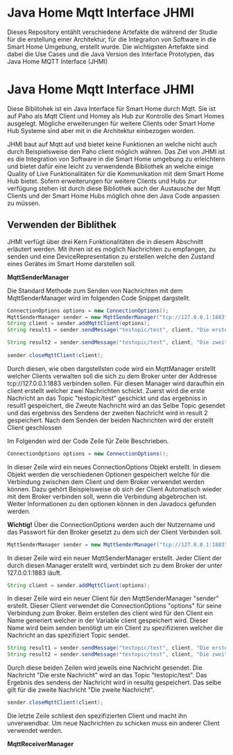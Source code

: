 # Java Home Mqtt Interface JHMI

Dieses Repository entählt verschiedene Artefakte die während der Studie für die erstellung einer Architektur, für die Integraiton von Software in die Smart Home Umgebung, erstellt wurde. Die wichtigsten Artefakte sind dabei die Use Cases und die Java Version des Interface Prototypen, das Java Home MQTT Interface (JHMI)

# Java Home Mqtt Interface JHMI

Diese Biblitohek ist ein Java Interface für Smart Home durch Mqtt. Sie ist auf Paho als Mqtt Client und Homey als Hub zur Kontrolle des Smart Homes ausgelegt. Mögliche erweiterungen für weitere Clients oder Smart Home Hub Systeme sind aber mit in die Architektur einbezogen worden.

JHMI baut auf Mqtt auf und bietet keine Funktionen an welche nicht auch durch Beispielsweise den Paho client möglich währen. Das Ziel von JHMI ist es die Integration von Software in die Smart Home umgebung zu erleichtern und bietet dafür eine leicht zu verwendende Bibliothek an welche einige Quality of Live Funktionalitäten für die Kommunikation mit dem Smart Home Hub bietet. Sofern erweiterungen für weitere Clients und Hubs zur verfügung stehen ist durch diese Bibliothek auch der Austausche der Mqtt Clients und der Smart Home Hubs möglich ohne den Java Code anpassen zu müssen.

## Verwenden der Biblithek

JHMI verfügt über drei Kern Funktionalitäten die in diesem Abschnitt erläutert werden. Mit ihnen ist es möglich Nachrichten zu empfangen, zu senden und eine DeviceRepresentation zu erstellen welche den Zustand eines Gerätes im Smart Home darstellen soll.

**MqttSenderManager**

Die Standard Methode zum Senden von Nachrichten mit dem MqttSenderManager wird im folgenden Code Snippet dargstellt.

```Java
ConnectionOptions options = new ConnectionOptions();
MqttSenderManager sender = new MqttSenderManager("tcp://127.0.0.1:1883");
String client = sender.addMqttClient(options);
String result1 = sender.sendMessage("testopic/test", client, "Die erste Nachricht");

String result2 = sender.sendMessage("testopic/test", client, "Die zweite Nachricht");
    
sender.closeMqttClient(client);
```

Durch diesen, wie oben dargstellsten code wird ein MqttManager erstellt welcher Clients verwalten soll die sich zu dem Broker unter der Addresse tcp://127.0.0.1:1883 verbinden sollen. Für diesen Manager wird daraufhin ein client erstellt welcher zwei Nachrichten schickt. Zuerst wird die erste Nachricht an das Topic "testopic/test" geschickt und das ergebniss in result1 gespeichert, die Zweute Nachricht wird an das Selbe Topic gesendet und das ergebniss des Sendens der zweiten Nachricht wird in result 2 gespeichert. Nach dem Senden der beiden Nachrichten wird der erstellt Client geschlossen

Im Folgenden wird der Code Zeile für Zeile Beschrieben.


```Java
ConnectionOptions options = new ConnectionOptions();
 ```
In dieser Zeile wird ein neues ConnectionOptions Objekt erstellt. In diesem Objekt werden die verschiedenen Optionen gespeichert welche für die Verbindung zwischen dem Client und dem Broker verwendet werden können. Dazu gehört Beispielsweise ob sich der Client Automatisch wieder mit dem Broker verbinden soll, wenn die Verbindung abgebrochen ist. Weiter Informationen zu den optionen können in den Javadocs gefunden werden.

**Wichtig!** Über die ConnectionOptions werden auch der Nutzername und das Passwort für den Broker gesetzt zu dem sich der Client Verbinden soll.

```Java
MqttSenderManager sender = new MqttSenderManager("tcp://127.0.0.1:1883");
 ```
In dieser Zeile wird ein neuer MqttSenderManager erstellt. Jeder Client der durch diesen Manager erstellt wird, verbindet sich zu dem Broker der unter 127.0.0.1:1883
läuft.

```Java
String client = sender.addMqttClient(options);
 ```
In dieser Zeile wird ein neuer Client für den MqttSenderManager "sender" erstellt. Dieser Client verwendet die ConnectionOptions "options" für seine Verbindung zum Broker. Beim erstellen des client wird für den Client ein Name generiert welcher in der Variable client gespeichert wird. Dieser Name wird beim senden benötigt um ein Client zu spezifizieren welcher die Nachricht an das spezifiziert Topic sendet.

```Java
String result1 = sender.sendMessage("testopic/test", client, "Die erste Nachricht");
String result2 = sender.sendMessage("testopic/test", client, "Die zweite Nachricht");
 ```
Durch diese beiden Zeilen wird jeweils eine Nachricht gesendet. Die Nachricht "Die erste Nachricht" wird an das Topic "testopic/test". Das Ergebnis des sendens der Nachricht wird in resultq gespeichert. Das selbe gilt für die zweite Nachricht "Die zweite Nachricht".

```Java
sender.closeMqttClient(client);
 ```
Die letzte Zeile schliest den spezifizierten Client und macht ihn unverwendbar. Um neue Nachrichten zu schicken muss ein anderer Client verwendet werden.

**MqttReceiverManager**


















